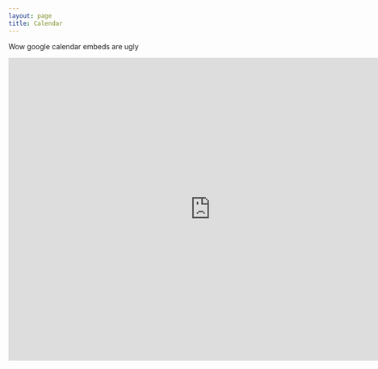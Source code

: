 ```yaml
---
layout: page
title: Calendar
---
```

Wow google calendar embeds are ugly

<iframe src="https://calendar.google.com/calendar/embed?src=c_0qkqrhj7qvm7jocnp61bjl9cs4%40group.calendar.google.com&ctz=America%2FNew_York" style="border: 0" width="800" height="600" frameborder="0" scrolling="no"></iframe>